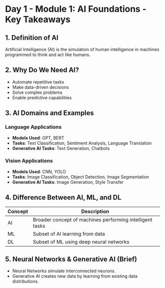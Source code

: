 # Day 1 - Module 1: AI Foundations - Key Takeaways

## 1. Definition of AI
Artificial Intelligence (AI) is the simulation of human intelligence in machines programmed to think and act like humans.

## 2. Why Do We Need AI?
- Automate repetitive tasks
- Make data-driven decisions
- Solve complex problems
- Enable predictive capabilities

## 3. AI Domains and Examples

### Language Applications
- **Models Used**: GPT, BERT
- **Tasks**: Text Classification, Sentiment Analysis, Language Translation
- **Generative AI Tasks**: Text Generation, Chatbots

### Vision Applications
- **Models Used**: CNN, YOLO
- **Tasks**: Image Classification, Object Detection, Image Segmentation
- **Generative AI Tasks**: Image Generation, Style Transfer

## 4. Difference Between AI, ML, and DL
| Concept | Description |
|---------|-------------|
| AI | Broader concept of machines performing intelligent tasks |
| ML | Subset of AI learning from data |
| DL | Subset of ML using deep neural networks |

## 5. Neural Networks & Generative AI (Brief)
- Neural Networks simulate interconnected neurons.
- Generative AI creates new data by learning from existing data distributions.
